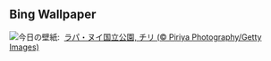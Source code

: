 ## Bing Wallpaper
![](https://www.bing.com/th?id=OHR.RapaNuiSunrise_JA-JP2119516419_UHD.jpg&w=1000)今日の壁紙: &nbsp;[ラパ・ヌイ国立公園, チリ (© Piriya Photography/Getty Images)](https://www.bing.com/th?id=OHR.RapaNuiSunrise_JA-JP2119516419_UHD.jpg)
<br><br/>
